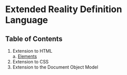 # Extended Reality Definition Language

## Table of Contents
1. Extension to HTML  
    a. [Elements](elements.md)
2. Extension to CSS  
3. Extension to the Document Object Model  